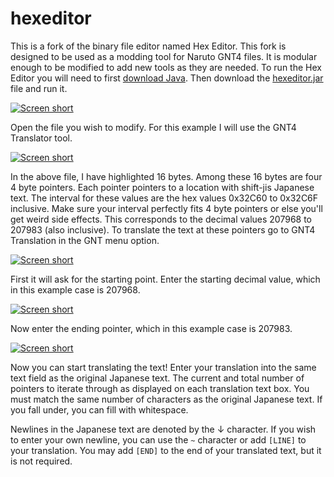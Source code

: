 hexeditor
=========

This is a fork of the binary file editor named Hex Editor.
This fork is designed to be used as a modding tool for Naruto GNT4 files.
It is modular enough to be modified to add new tools as they are needed.
To run the Hex Editor you will need to first [download Java](https://java.com/en/download/). Then download the [hexeditor.jar](https://github.com/NicholasMoser/hexeditor/raw/master/hexeditor.jar) file and run it.

[![Screen short](https://raw.github.com/NicholasMoser/hexeditor/master/hexeditor.png)](https://github.com/NicholasMoser/hexeditor/)

Open the file you wish to modify. For this example I will use the GNT4 Translator tool.

[![Screen short](https://raw.github.com/NicholasMoser/hexeditor/master/hexeditor2.png)](https://github.com/NicholasMoser/hexeditor/)

In the above file, I have highlighted 16 bytes. Among these 16 bytes are four 4 byte pointers. Each pointer pointers to a location with shift-jis Japanese text. The interval for these values are the hex values 0x32C60 to 0x32C6F inclusive. Make sure your interval perfectly fits 4 byte pointers or else you'll get weird side effects.
This corresponds to the decimal values 207968 to 207983 (also inclusive). To translate the text at these pointers go to GNT4 Translation in the GNT menu option.

[![Screen short](https://raw.github.com/NicholasMoser/hexeditor/master/hexeditor3.png)](https://github.com/NicholasMoser/hexeditor/)

First it will ask for the starting point. Enter the starting decimal value, which in this example case is 207968. 

[![Screen short](https://raw.github.com/NicholasMoser/hexeditor/master/hexeditor4.png)](https://github.com/NicholasMoser/hexeditor/)

Now enter the ending pointer, which in this example case is 207983.

[![Screen short](https://raw.github.com/NicholasMoser/hexeditor/master/hexeditor5.png)](https://github.com/NicholasMoser/hexeditor/)

Now you can start translating the text! Enter your translation into the same text field as the original Japanese text. The current and total number of pointers to iterate through as displayed on each translation text box. You must match the same number of characters as the original Japanese text. If you fall under, you can fill with whitespace.

Newlines in the Japanese text are denoted by the ↓ character. If you wish to enter your own newline, you can use the `~` character or add `[LINE]` to your translation. You may add `[END]` to the end of your translated text, but it is not required.
